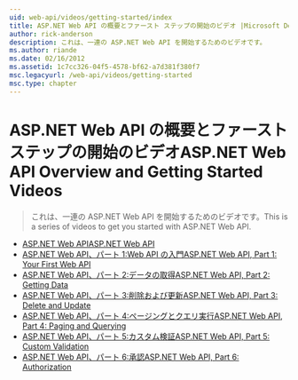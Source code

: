 ```yaml
---
uid: web-api/videos/getting-started/index
title: ASP.NET Web API の概要とファースト ステップの開始のビデオ |Microsoft Docs
author: rick-anderson
description: これは、一連の ASP.NET Web API を開始するためのビデオです。
ms.author: riande
ms.date: 02/16/2012
ms.assetid: 1c7cc326-04f5-4578-bf62-a7d381f380f7
msc.legacyurl: /web-api/videos/getting-started
msc.type: chapter
---
```

<a name="aspnet-web-api-overview-and-getting-started-videos"></a><span data-ttu-id="147ca-103">ASP.NET Web API の概要とファースト ステップの開始のビデオ</span><span class="sxs-lookup"><span data-stu-id="147ca-103">ASP.NET Web API Overview and Getting Started Videos</span></span>
====================
> <span data-ttu-id="147ca-104">これは、一連の ASP.NET Web API を開始するためのビデオです。</span><span class="sxs-lookup"><span data-stu-id="147ca-104">This is a series of videos to get you started with ASP.NET Web API.</span></span>


- [<span data-ttu-id="147ca-105">ASP.NET Web API</span><span class="sxs-lookup"><span data-stu-id="147ca-105">ASP.NET Web API</span></span>](aspnet-web-api.md)
- [<span data-ttu-id="147ca-106">ASP.NET Web API、パート 1:Web API の入門</span><span class="sxs-lookup"><span data-stu-id="147ca-106">ASP.NET Web API, Part 1: Your First Web API</span></span>](your-first-web-api.md)
- [<span data-ttu-id="147ca-107">ASP.NET Web API、パート 2:データの取得</span><span class="sxs-lookup"><span data-stu-id="147ca-107">ASP.NET Web API, Part 2: Getting Data</span></span>](getting-data.md)
- [<span data-ttu-id="147ca-108">ASP.NET Web API、パート 3:削除および更新</span><span class="sxs-lookup"><span data-stu-id="147ca-108">ASP.NET Web API, Part 3: Delete and Update</span></span>](delete-and-update.md)
- [<span data-ttu-id="147ca-109">ASP.NET Web API、パート 4:ページングとクエリ実行</span><span class="sxs-lookup"><span data-stu-id="147ca-109">ASP.NET Web API, Part 4: Paging and Querying</span></span>](paging-and-querying.md)
- [<span data-ttu-id="147ca-110">ASP.NET Web API、パート 5:カスタム検証</span><span class="sxs-lookup"><span data-stu-id="147ca-110">ASP.NET Web API, Part 5: Custom Validation</span></span>](custom-validation.md)
- [<span data-ttu-id="147ca-111">ASP.NET Web API、パート 6:承認</span><span class="sxs-lookup"><span data-stu-id="147ca-111">ASP.NET Web API, Part 6: Authorization</span></span>](authorization.md)
